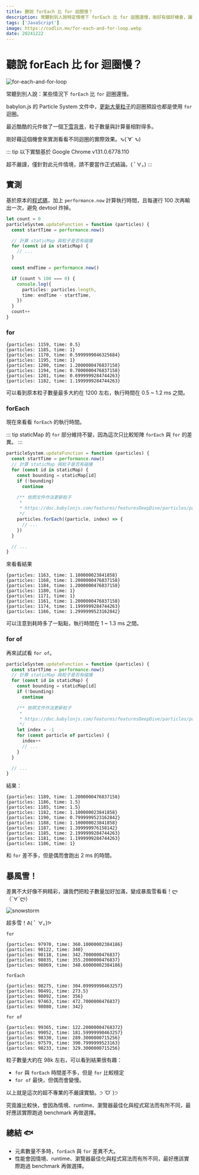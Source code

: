 ```yaml
---
title: 聽說 forEach 比 for 迴圈慢？
description: 常聽到別人說特定情境下 forEach 比 for 迴圈還慢，剛好有個好機會，讓我來試試看吧。ԅ(´∀` ԅ)
tags: ['JavaScript']
image: https://codlin.me/for-each-and-for-loop.webp
date: 20241222
---
```


# 聽說 forEach 比 for 迴圈慢？

![for-each-and-for-loop](/for-each-and-for-loop.webp)

常聽到別人說：某些情況下 `forEach` 比 `for` 迴圈還慢。

babylon.js 的 Particle System 文件中，[更新大量粒子](https://doc.babylonjs.com/features/featuresDeepDive/particles/particle_system/customizingParticles/)的迴圈預設也都是使用 `for` 迴圈。

最近酷酷的元件做了一個[下雪背景](https://chillcomponent.codlin.me/components/bg-snow/)，粒子數量與計算量相對得多。

剛好藉這個機會來實測看看不同迴圈的實際效果。<span class="text-nowrap">ԅ(´∀` ԅ)</span>

::: tip
以下實驗基於 Google Chrome v131.0.6778.110

超不嚴謹，僅針對此元件情境，請不要當作正式結論。( ﾟ∀。)
:::

## 實測

基於原本的[程式碼](https://gitlab.com/side_project/chill-component/-/blob/main/src/components/bg-snow/bg-snow-worker.ts?ref_type=heads#L97)，加上 `performance.now` 計算執行時間，且每運行 100 次再輸出一次，避免 devtool 炸掉。

```ts
let count = 0
particleSystem.updateFunction = function (particles) {
  const startTime = performance.now()

  // 計算 staticMap 與粒子是否有碰撞
  for (const id in staticMap) {
    // ...
  }

  const endTime = performance.now()

  if (count % 100 === 0) {
    console.log({
      particles: particles.length,
      time: endTime - startTime,
    })
  }
  count++
}
```

### for

```text
{particles: 1159, time: 0.5}
{particles: 1185, time: 1}
{particles: 1170, time: 0.5999999046325684}
{particles: 1195, time: 1}
{particles: 1200, time: 1.2000000476837158}
{particles: 1194, time: 0.7000000476837158}
{particles: 1201, time: 0.6999999284744263}
{particles: 1182, time: 1.1999999284744263}
```

可以看到原本粒子數量最多大約在 1200 左右，執行時間在 0.5 ~ 1.2 ms 之間。

### forEach

現在來看看 `forEach` 的執行時間。

::: tip
staticMap 的 `for` 部分維持不變，因為這次只比較矩陣 `forEach` 與 `for` 的差異。
:::

```ts
particleSystem.updateFunction = function (particles) {
  const startTime = performance.now()
  // 計算 staticMap 與粒子是否有碰撞
  for (const id in staticMap) {
    const bounding = staticMap[id]
    if (!bounding)
      continue

    /** 依照文件作法更新粒子
     *
     * https://doc.babylonjs.com/features/featuresDeepDive/particles/particle_system/customizingParticles/
     */
    particles.forEach((particle, index) => {
      // ...
    })
  }

  // ...
}
```

來看看結果

```text
{particles: 1163, time: 1.100000023841858}
{particles: 1168, time: 1.2000000476837158}
{particles: 1184, time: 1.2000000476837158}
{particles: 1180, time: 1}
{particles: 1171, time: 1}
{particles: 1161, time: 1.2000000476837158}
{particles: 1174, time: 1.1999999284744263}
{particles: 1166, time: 1.2999999523162842}
```

可以注意到耗時多了一點點，執行時間在 1 ~ 1.3 ms 之間。

### for of

再來試試看 `for of`。

```ts
particleSystem.updateFunction = function (particles) {
  const startTime = performance.now()
  // 計算 staticMap 與粒子是否有碰撞
  for (const id in staticMap) {
    const bounding = staticMap[id]
    if (!bounding)
      continue

    /** 依照文件作法更新粒子
     *
     * https://doc.babylonjs.com/features/featuresDeepDive/particles/particle_system/customizingParticles/
     */
    let index = -1
    for (const particle of particles) {
      index++
      // ...
    }
  }

  // ...
}
```

結果：

```text
{particles: 1189, time: 1.2000000476837158}
{particles: 1186, time: 1.5}
{particles: 1185, time: 1.5}
{particles: 1182, time: 1.100000023841858}
{particles: 1190, time: 0.7999999523162842}
{particles: 1188, time: 1.100000023841858}
{particles: 1187, time: 1.399999976158142}
{particles: 1185, time: 2.1999999284744263}
{particles: 1181, time: 1.1999999284744263}
{particles: 1186, time: 1}
```

和 `for` 差不多，但是偶而會跑出 2 ms 的時間。

## 暴風雪！

差異不大好像不夠精彩，讓我們把粒子數量加好加滿，變成暴風雪看看！ლ（´∀`ლ）

![snowstorm](/for-each-and-for-loop/snowstorm.png)

超多雪！ᕕ( ﾟ ∀。)ᕗ

`for`

```text
{particles: 97970, time: 360.10000002384186}
{particles: 98122, time: 340}
{particles: 98118, time: 342.7000000476837}
{particles: 98035, time: 355.2000000476837}
{particles: 98069, time: 348.60000002384186}
```

`forEach`

```text
{particles: 98275, time: 304.09999990463257}
{particles: 98491, time: 273.5}
{particles: 98092, time: 356}
{particles: 97463, time: 472.7000000476837}
{particles: 98080, time: 342}
```

`for of`

```text
{particles: 99365, time: 122.20000004768372}
{particles: 99052, time: 181.59999990463257}
{particles: 98330, time: 289.3000000715256}
{particles: 97579, time: 390.7999999523163}
{particles: 98233, time: 329.3000000715256}
```

粒子數量大約在 98k 左右，可以看到結果很有趣：

- `for` 與 `forEach` 時間差不多，但是 `for` 比較穩定
- `for of` 最快，但偶而會變慢。

以上就是這次的超不專業的不嚴謹實驗。੭ ˙ᗜ˙ )੭

究竟誰比較快，會因為情境、runtime、瀏覽器最佳化與程式寫法而有所不同，最好應該實際跑過 benchmark 再做選擇。

## 總結 🐟

- 元素數量不多時，`forEach` 與 `for` 差異不大。
- 性能會因情境、runtime、瀏覽器最佳化與程式寫法而有所不同，最好應該實際跑過 benchmark 再做選擇。
